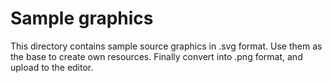 # Sample graphics

This directory contains sample source graphics in .svg format. Use them as the base to create own resources.
 Finally convert into .png format, and upload to the editor.